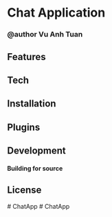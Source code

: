 # Chat Application
### @author Vu Anh Tuan

## Features
## Tech
## Installation
## Plugins
## Development
#### Building for source
## License
#   C h a t A p p  
 #   C h a t A p p  
 